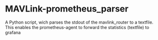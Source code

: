 # MAVLink-prometheus_parser
A Python script, wich parses the stdout of the mavlink_router to a textfile. This enables the prometheus-agent to forward the statistics (textfile) to grafana 
